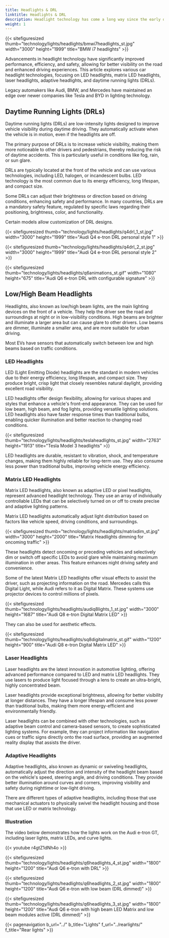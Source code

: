 ```yaml
---
title: Headlights & DRL
linktitle: Headlights & DRL
description: Headlight technology has come a long way since the early days of automotive lighting, evolving from basic incandescent bulbs to sophisticated LED, matrix LED, and laser headlights.
weight: 1
---
```

<!-- markdownlint-disable MD033 -->

{{< sitefiguresized thumb="technology/lights/headlights/bmwi7headlights_st.jpg" width="3000" height="1999" title="BMW i7 headlights" >}}

Advancements in headlight technology have significantly improved performance, efficiency, and safety, allowing for better visibility on the road and enhanced driving experiences. This article explores various car headlight technologies, focusing on LED headlights, matrix LED headlights, laser headlights, adaptive headlights, and daytime running lights (DRLs).

Legacy automakers like Audi, BMW, and Mercedes have maintained an edge over newer companies like Tesla and BYD in lighting technology.

## Daytime Running Lights (DRLs)

Daytime running lights (DRLs) are low-intensity lights designed to improve vehicle visibility during daytime driving. They automatically activate when the vehicle is in motion, even if the headlights are off.

The primary purpose of DRLs is to increase vehicle visibility, making them more noticeable to other drivers and pedestrians, thereby reducing the risk of daytime accidents. This is particularly useful in conditions like fog, rain, or sun glare.

DRLs are typically located at the front of the vehicle and can use various technologies, including LED, halogen, or incandescent bulbs. LED technology is the most common due to its energy efficiency, long lifespan, and compact size.

Some DRLs can adjust their brightness or direction based on driving conditions, enhancing safety and performance. In many countries, DRLs are a mandatory safety feature, regulated by specific laws regarding their positioning, brightness, color, and functionality.

Certain models allow customization of DRL designs.

{{< sitefiguresized thumb="technology/lights/headlights/q4drl_1_st.jpg" width="3000" height="1999" title="Audi Q4 e-tron DRL personal style 1" >}}

{{< sitefiguresized thumb="technology/lights/headlights/q4drl_2_st.jpg" width="3000" height="1999" title="Audi Q4 e-tron DRL personal style 2" >}}

{{< sitefiguresized thumb="technology/lights/headlights/q6animations_st.gif" width="1080" height="675" title="Audi Q6 e-tron DRL with configurable signature" >}}

## Low/High Beam Headlights

Headlights, also known as low/high beam lights, are the main lighting devices on the front of a vehicle. They help the driver see the road and surroundings at night or in low-visibility conditions. High beams are brighter and illuminate a larger area but can cause glare to other drivers. Low beams are dimmer, illuminate a smaller area, and are more suitable for urban driving.

Most EVs have sensors that automatically switch between low and high beams based on traffic conditions.

### LED Headlights

LED (Light Emitting Diode) headlights are the standard in modern vehicles due to their energy efficiency, long lifespan, and compact size. They produce bright, crisp light that closely resembles natural daylight, providing excellent road visibility.

LED headlights offer design flexibility, allowing for various shapes and styles that enhance a vehicle's front-end appearance. They can be used for low beam, high beam, and fog lights, providing versatile lighting solutions. LED headlights also have faster response times than traditional bulbs, enabling quicker illumination and better reaction to changing road conditions.

{{< sitefiguresized thumb="technology/lights/headlights/teslaheadlights_st.jpg" width="2763" height="1913" title="Tesla Model 3 headlights" >}}

LED headlights are durable, resistant to vibration, shock, and temperature changes, making them highly reliable for long-term use. They also consume less power than traditional bulbs, improving vehicle energy efficiency.

### Matrix LED Headlights

Matrix LED headlights, also known as adaptive LED or pixel headlights, represent advanced headlight technology. They use an array of individually controllable LEDs that can be selectively turned on or off to create precise and adaptive lighting patterns.

Matrix LED headlights automatically adjust light distribution based on factors like vehicle speed, driving conditions, and surroundings.

{{< sitefiguresized thumb="technology/lights/headlights/matrixdim_st.jpg" width="3000" height="2000" title="Matrix Headlights dimming for oncoming traffic" >}}

These headlights detect oncoming or preceding vehicles and selectively dim or switch off specific LEDs to avoid glare while maintaining maximum illumination in other areas. This feature enhances night driving safety and convenience.

Some of the latest Matrix LED headlights offer visual effects to assist the driver, such as projecting information on the road. Mercedes calls this Digital Light, while Audi refers to it as Digital Matrix. These systems use projector devices to control millions of pixels.

{{< sitefiguresized thumb="technology/lights/headlights/audiq8lights_1_st.jpg" width="3000" height="1687" title="Audi Q8 e-tron Digital Matrix LED" >}}

They can also be used for aesthetic effects.

{{< sitefiguresized thumb="technology/lights/headlights/sq8digitalmatrix_st.gif" width="1200" height="900" title="Audi Q8 e-tron Digital Matrix LED" >}}

### Laser Headlights

Laser headlights are the latest innovation in automotive lighting, offering advanced performance compared to LED and matrix LED headlights. They use lasers to produce light focused through a lens to create an ultra-bright, highly concentrated beam.

Laser headlights provide exceptional brightness, allowing for better visibility at longer distances. They have a longer lifespan and consume less power than traditional bulbs, making them more energy-efficient and environmentally friendly.

Laser headlights can be combined with other technologies, such as adaptive beam control and camera-based sensors, to create sophisticated lighting systems. For example, they can project information like navigation cues or traffic signs directly onto the road surface, providing an augmented reality display that assists the driver.

### Adaptive Headlights

Adaptive headlights, also known as dynamic or swiveling headlights, automatically adjust the direction and intensity of the headlight beam based on the vehicle's speed, steering angle, and driving conditions. They provide better illumination around curves and corners, improving visibility and safety during nighttime or low-light driving.

There are different types of adaptive headlights, including those that use mechanical actuators to physically swivel the headlight housing and those that use LED or matrix technology.

### Illustration

The video below demonstrates how the lights work on the Audi e-tron GT, including laser lights, matrix LEDs, and curve lights.

{{< youtube r4gtZ1dNh4o >}}

{{< sitefiguresized thumb="technology/lights/headlights/q6headlights_4_st.jpg" width="1800" height="1200" title="Audi Q6 e-tron with DRL" >}}

{{< sitefiguresized thumb="technology/lights/headlights/q6headlights_2_st.jpg" width="1800" height="1200" title="Audi Q6 e-tron with low beam (DRL dimmed)" >}}

{{< sitefiguresized thumb="technology/lights/headlights/q6headlights_3_st.jpg" width="1800" height="1200" title="Audi Q6 e-tron with high beam LED Matrix and low beam modules active (DRL dimmed)" >}}

{{< pagenavigation b_url="../" b_title="Lights" f_url="../rearlights/" f_title="Rear lights" >}}